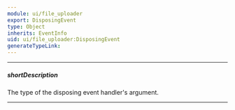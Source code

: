 ```yaml
---
module: ui/file_uploader
export: DisposingEvent
type: Object
inherits: EventInfo
uid: ui/file_uploader:DisposingEvent
generateTypeLink: 
---
```

---
##### shortDescription
The type of the disposing event handler's argument.

---
<!-- Description goes here -->